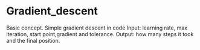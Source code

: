 # Gradient_descent
Basic concept.
Simple gradient descent in code
Input: learning rate, max iteration, start point,gradient and tolerance.
Output: how many steps it took and the final position.
